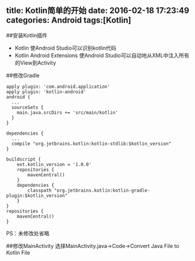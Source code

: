 title: Kotlin简单的开始
date: 2016-02-18 17:23:49
categories: Android
tags:[Kotlin]
---
##安装Kotlin插件
- Kotlin 使Android Studio可以识别kotlin代码
- Kotlin Android Extensions 使Android Studio可以自动地从XML中注入所有的View到Activity

##修改Gradle
```Gradle
apply plugin: 'com.android.application'
apply plugin: 'kotlin-android'
android {
  ...
  sourceSets {
    main.java.srcDirs += 'src/main/kotlin'
  }
}

dependencies {
  ...    
  compile "org.jetbrains.kotlin:kotlin-stdlib:$kotlin_version"
}

buildscript {
    ext.kotlin_version = '1.0.0'
    repositories {
        mavenCentral()
    }
    dependencies {
        classpath "org.jetbrains.kotlin:kotlin-gradle-plugin:$kotlin_version"
    }
}
repositories {
    mavenCentral()
}
```
PS：未修改处省略

##修改MainActivity
选择MainActivity.java->Code->Convert Java File to Kotlin File
